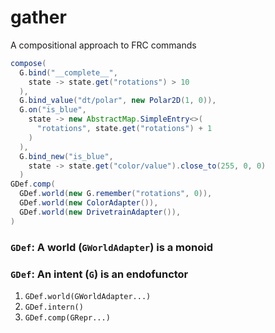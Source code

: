 # gather
A compositional approach to FRC commands

```java
compose(
  G.bind("__complete__",
    state -> state.get("rotations") > 10
  ),
  G.bind_value("dt/polar", new Polar2D(1, 0)),
  G.on("is_blue",
    state -> new AbstractMap.SimpleEntry<>(
      "rotations", state.get("rotations") + 1
    )
  ),
  G.bind_new("is_blue",
    state -> state.get("color/value").close_to(255, 0, 0)
  )
GDef.comp(
  GDef.world(new G.remember("rotations", 0)),
  GDef.world(new ColorAdapter()),
  GDef.world(new DrivetrainAdapter()),
)
```

### `GDef`: A world (`GWorldAdapter`) is a monoid

### `GDef`: An intent (`G`) is an endofunctor

1. `GDef.world(GWorldAdapter...)`
2. `GDef.intern()`
3. `GDef.comp(GRepr...)`
